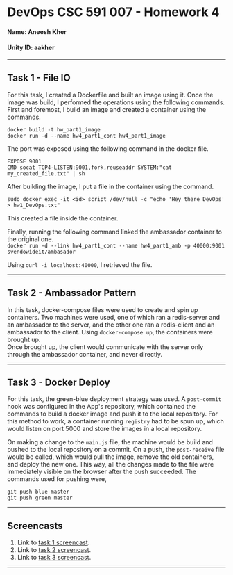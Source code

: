 # DevOps CSC 591 007 - Homework 4  
#### Name: Aneesh Kher
#### Unity ID: aakher  

---

## Task 1 - File IO  
For this task, I created a Dockerfile and built an image using it. Once the image was build, I performed the operations using the following commands.  
First and foremost, I build an image and created a container using the commands.  

```
docker build -t hw_part1_image .
docker run -d --name hw4_part1_cont hw4_part1_image
```  

The port was exposed using the following command in the docker file.  
```
EXPOSE 9001
CMD socat TCP4-LISTEN:9001,fork,reuseaddr SYSTEM:"cat my_created_file.txt" | sh
```  

After building the image, I put a file in the container using the command.

`sudo docker exec -it <id> script /dev/null -c "echo 'Hey there DevOps' > hw1_DevOps.txt"`  

This created a file inside the container.  

Finally, running the following command linked the ambassador container to the original one.  
`docker run -d --link hw4_part1_cont --name hw4_part1_amb -p 40000:9001 svendowideit/ambasador`  

Using `curl -i localhost:40000`, I retrieved the file.  

---
## Task 2 - Ambassador Pattern  
In this task, docker-compose files were used to create and spin up containers. Two machines were used, one of which ran a redis-server and an ambassador to the server, and the other one ran a redis-client and an ambassador to the client. Using `docker-compose up`, the containers were brought up.  
Once brought up, the client would communicate with the server only through the ambassador container, and never directly.  

---

## Task 3 - Docker Deploy  
For this task, the green-blue deployment strategy was used. A `post-commit` hook was configured in the App's repository, which contained the commands to build a docker image and push it to the local repository. For this method to work, a container running `registry` had to be spun up, which would listen on port 5000 and store the images in a local repository.  

On making a change to the `main.js` file, the machine would be build and pushed to the local repository on a commit. On a push, the `post-receive` file would be called, which would  pull the image, remove the old containers, and deploy the new one. This way, all the changes made to the file were immediately visible on the browser after the push succeeded.  The commands used for pushing were,  
```
git push blue master
git push green master
```

---

## Screencasts
1. Link to [task 1 screencast](https://www.youtube.com/watch?v=_4CaYVHMyDE).
2. Link to [task 2 screencast](https://www.youtube.com/watch?v=VzQQEAeolIM).
3. Link to [task 3 screencast](https://www.youtube.com/watch?v=N7Es6hnZ0UE).

---


